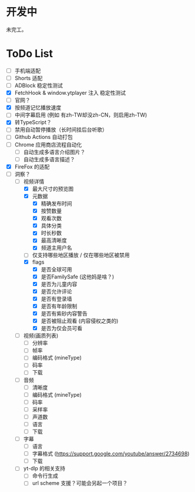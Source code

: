 # 开发中

未完工。

# ToDo List

- [ ] 手机端适配
- [ ] Shorts 适配
- [ ] ADBlock 稳定性测试
- [x] FetchHook & window.ytplayer 注入 稳定性测试
- [ ] 官网？
- [x] 按频道记忆播放速度
- [ ] 中间字幕启用 (例如 有zh-TW却没zh-CN，则启用zh-TW)
- [x] 转TypeScript？
- [ ] 禁用自动暂停播放（长时间挂后台听歌）
- [ ] Github Actions 自动打包
- [ ] Chrome 应用商店流程自动化
    - [ ] 自动生成多语言介绍图片？
    - [ ] 自动生成多语言描述？
- [x] FireFox 的适配
- [ ] 洞察？
    - [ ] 视频详情
        - [x] 最大尺寸的预览图
        - [x] 元数据
            - [x] 精确发布时间
            - [x] 按赞数量
            - [x] 观看次数
            - [x] 具体分类
            - [x] 时长秒数
            - [x] 最高清晰度
            - [x] 频道主用户名
        - [ ] 仅支持哪些地区播放 / 仅在哪些地区被禁用
        - [x] flags
            - [x] 是否全球可用
            - [x] 是否FamilySafe (这他妈是啥？)
            - [x] 是否为儿童内容
            - [x] 是否允许评论
            - [x] 是否有登录墙
            - [x] 是否有年龄限制
            - [x] 是否有紫砂内容警告
            - [x] 是否被阻止观看 (内容侵权之类的)
            - [x] 是否为仅会员可看
    - [ ] 视频(画质列表)
        - [ ] 分辨率
        - [ ] 帧率
        - [ ] 编码格式 (mineType)
        - [ ] 码率
        - [ ] 下载
    - [ ] 音频
        - [ ] 清晰度
        - [ ] 编码格式 (mineType)
        - [ ] 码率
        - [ ] 采样率
        - [ ] 声道数
        - [ ] 语言
        - [ ] 下载
    - [ ] 字幕
        - [ ] 语言
        - [ ] 字幕格式 (https://support.google.com/youtube/answer/2734698)
        - [ ] 下载
    - [ ] yt-dlp 的相关支持
        - [ ] 命令行生成
        - [ ] url scheme 支援？可能会另起一个项目？
